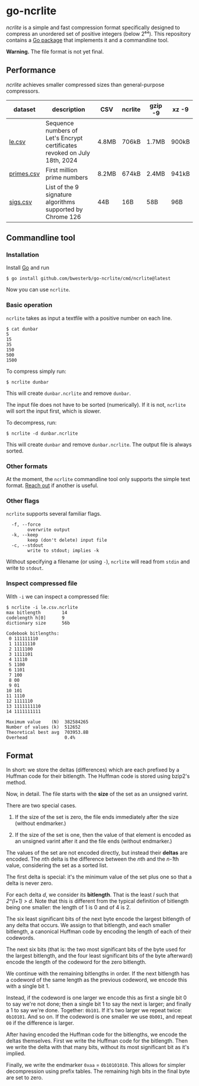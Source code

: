 go-ncrlite
==========

*ncrlite* is a simple and fast compression format specifically designed to compress an unordered
set of positive integers (below 2⁶⁴).
This repository contains a [Go package](https://pkg.go.dev/github.com/bwesterb/go-ncrlite#Compress)
that implements it and a commandline tool.

**Warning.** The file format is not yet final.

Performance
-----------

*ncrlite* achieves smaller compressed sizes than general-purpose compressors.

| dataset | description | CSV | ncrlite | gzip -9 | xz -9 |
| --- | --- | --- | --- | --- | --- |
| [le.csv](https://westerbaan.name/~bas/ncrlite/le.csv.ncrlite) | Sequence numbers of Let's Encrypt certificates revoked on July 18th, 2024 | 4.8MB | 706kB | 1.7MB | 900kB |
| [primes.csv](https://westerbaan.name/~bas/ncrlite/primes.csv.ncrlite) | First million prime numbers | 8.2MB | 674kB | 2.4MB | 941kB |
| [sigs.csv](https://westerbaan.name/~bas/ncrlite/sigs.csv.ncrlite) | List of the 9 signature algorithms supported by Chrome 126 | 44B | 16B | 58B | 96B |

Commandline tool
----------------

### Installation

Install [Go](https://go.dev/doc/install) and run

```
$ go install github.com/bwesterb/go-ncrlite/cmd/ncrlite@latest
```

Now you can use `ncrlite`.

### Basic operation

`ncrlite` takes as input a textfile with a positive number on each line.

```
$ cat dunbar
5
15
35
150
500
1500
```

To compress simply run:

```
$ ncrlite dunbar
```

This will create `dunbar.ncrlite` and remove `dunbar`.

The input file does not have to be sorted (numerically). If it is not, `ncrlite` will sort the input first, which is slower.

To decompress, run:

```
$ ncrlite -d dunbar.ncrlite
```

This will create `dunbar` and remove `dunbar.ncrlite`. The output file is always sorted.

### Other formats

At the moment, the `ncrlite` commandline tool only supports the simple text format.
[Reach out](https://github.com/bwesterb/go-ncrlite/issues/1) if another is useful.

### Other flags

`ncrlite` supports several familiar flags.

```
  -f, --force
    	overwrite output
  -k, --keep
    	keep (don't delete) input file
  -c, --stdout
    	write to stdout; implies -k
```

Without specifying a filename (or using `-`),
`ncrlite` will read from `stdin` and write to `stdout`.

### Inspect compressed file

With `-i` we can inspect a compressed file:

```
$ ncrlite -i le.csv.ncrlite 
max bitlength        14
codelength h[0]      9
dictionary size      56b

Codebook bitlengths:
 0 111111110
 1 11111110
 2 1111100
 3 1111101
 4 11110
 5 1100
 6 1101
 7 100
 8 00
 9 01
10 101
11 1110
12 1111110
13 1111111110
14 1111111111

Maximum value    (N)  382584265
Number of values (k)  512652
Theoretical best avg  703953.8B
Overhead              0.4%
```

Format
------
In short: we store the deltas (differences) which are each prefixed by a Huffman
code for their bitlength. The Huffman code is stored using bzip2's method.

Now, in detail. The file starts with the **size** of the set as an unsigned varint.

There are two special cases.

1. If the size of the set is zero, the file ends immediately after the size
   (without endmarker.)

2. If the size of the set is one, then the value of that element is encoded
   as an unsigned varint after it and the file ends (without endmarker.)

The values of the set are not encoded directly, but instead their **deltas**
are encoded. The *n*th delta is the difference between the *n*th
and the *n-1*th value, considering the set as a sorted list.

The first delta is special: it's the minimum value of the set plus one
so that a delta is never zero.

For each delta *d*, we consider its **bitlength**. That is the least *l*
such that *2^(l+1) > d*. Note that this is different from the typical
definition of bitlength being one smaller: the length of 1 is 0 and of 4 is 2.

The six least significant bits of the next byte encode the largest bitlength
of any delta that occurs. We assign to that bitlength, and each smaller
bitlength, a canonical Huffman code by encoding the length of each of their
codewords.

The next six bits (that is: the two most significant
bits of the byte used for the largest bitlength, and the four least significant
bits of the byte afterward) encode the length of the codeword for the
zero bitlength.

We continue with the remaining bitlengths in order. If the next bitlength
has a codeword of the same length as the previous codeword, we encode this
with a single bit 1.

Instead, if the codeword is one larger we encode this as first a single bit 0
to say we're not done; then a single bit 1 to say the next is larger;
and finally a 1 to say we're done. Together: `0b101`.
If it's two larger we repeat twice: `0b10101`. And so on. If the codeword
is one smaller we use `0b001`, and repeat `00` if the difference is larger.

After having encoded the Huffman code for the bitlengths, we encode
the deltas themselves. First we write the Huffman code for the bitlength.
Then we write the delta with that many bits, without its most significant bit
as it's implied.

Finally, we write the endmarker `0xaa` = `0b10101010`. This allows for simpler
decompression using prefix tables. The remaining high bits in the final byte
are set to zero.
